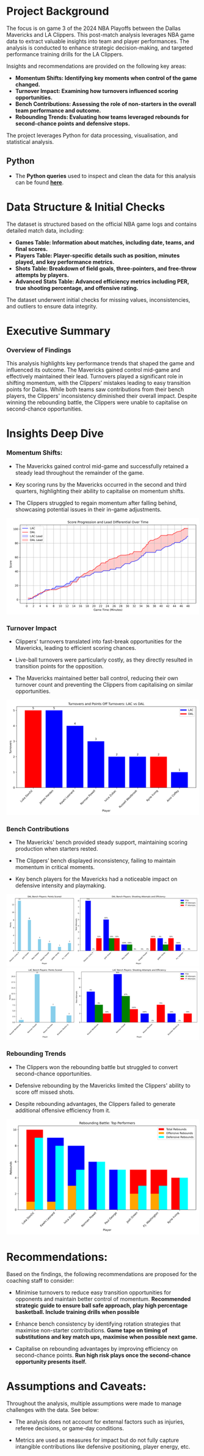 # Project Background
The focus is on game 3 of the 2024 NBA Playoffs between the Dallas Mavericks and LA Clippers. This post-match analysis leverages NBA game data to extract valuable insights into team and player performances. The analysis is conducted to enhance strategic decision-making, and targeted performance training drills for the LA Clippers.

Insights and recommendations are provided on the following key areas:

- **Momentum Shifts: Identifying key moments when control of the game changed.** 
- **Turnover Impact: Examining how turnovers influenced scoring opportunities.** 
- **Bench Contributions: Assessing the role of non-starters in the overall team performance and outcome.** 
- **Rebounding Trends: Evaluating how teams leveraged rebounds for second-chance points and defensive stops.** 

The project leverages Python for data processing, visualisation, and statistical analysis.

## Python

- The **Python queries** used to inspect and clean the data for this analysis can be found **[here](https://raw.githubusercontent.com/SinaS24/NBA-Post-Match-Analysis/refs/heads/main/NBA%20Post%20Match%20Analysis_0042300173.ipynb)**.  


# Data Structure & Initial Checks

The dataset is structured based on the official NBA game logs and contains detailed match data, including:
- **Games Table: Information about matches, including date, teams, and final scores.**
- **Players Table: Player-specific details such as position, minutes played, and key performance metrics.**
- **Shots Table: Breakdown of field goals, three-pointers, and free-throw attempts by players.**
- **Advanced Stats Table: Advanced efficiency metrics including PER, true shooting percentage, and offensive rating.**

The dataset underwent initial checks for missing values, inconsistencies, and outliers to ensure data integrity.



# Executive Summary

### Overview of Findings

This analysis highlights key performance trends that shaped the game and influenced its outcome. The Mavericks gained control mid-game and effectively maintained their lead. Turnovers played a significant role in shifting momentum, with the Clippers’ mistakes leading to easy transition points for Dallas. While both teams saw contributions from their bench players, the Clippers' inconsistency diminished their overall impact. Despite winning the rebounding battle, the Clippers were unable to capitalise on second-chance opportunities.



# Insights Deep Dive
### Momentum Shifts:

* The Mavericks gained control mid-game and successfully retained a steady lead throughout the remainder of the game.
  
* Key scoring runs by the Mavericks occurred in the second and third quarters, highlighting their ability to capitalise on momentum shifts.
  
* The Clippers struggled to regain momentum after falling behind, showcasing potential issues in their in-game adjustments.

![Momentum](Score_progression.png)

### Turnover Impact

* Clippers' turnovers translated into fast-break opportunities for the Mavericks, leading to efficient scoring chances.
  
* Live-ball turnovers were particularly costly, as they directly resulted in transition points for the opposition.
  
* The Mavericks maintained better ball control, reducing their own turnover count and preventing the Clippers from capitalising on similar opportunities.


![Turnovers](Turnovers.png)


### Bench Contributions

* The Mavericks' bench provided steady support, maintaining scoring production when starters rested.
  
* The Clippers’ bench displayed inconsistency, failing to maintain momentum in critical moments.
  
* Key bench players for the Mavericks had a noticeable impact on defensive intensity and playmaking.

![Dallas Bench](Score_Efficiency_DAL_Bench.png)
![LA Bench](Score_Efficiency_LAC_Bench.png)


### Rebounding Trends

* The Clippers won the rebounding battle but struggled to convert second-chance opportunities.
  
* Defensive rebounding by the Mavericks limited the Clippers' ability to score off missed shots.
  
* Despite rebounding advantages, the Clippers failed to generate additional offensive efficiency from it.

![Rebounds](Rebounding_battle.png) 



# Recommendations:

Based on the findings, the following recommendations are proposed for the coaching staff to consider:

* Minimise turnovers to reduce easy transition opportunities for opponents and maintain better control of momentum. **Recommended strategic guide to ensure ball safe approach, play high percentage basketball. Include training drills when possible**
  
* Enhance bench consistency by identifying rotation strategies that maximise non-starter contributions.
 **Game tape on timing of substitutions and key match ups, maximise when possible next game.**
  
* Capitalise on rebounding advantages by improving efficiency on second-chance points. **Run high risk plays once the second-chance opportunity presents itself.**
  


# Assumptions and Caveats:

Throughout the analysis, multiple assumptions were made to manage challenges with the data. See below:

* The analysis does not account for external factors such as injuries, referee decisions, or game-day conditions.
  
* Metrics are used as measures for impact but do not fully capture intangible contributions like defensive positioning, player energy, etc.
